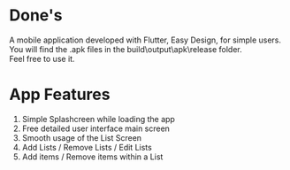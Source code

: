# Done's

A mobile application developed with Flutter, Easy Design, for simple users.<br />
You will find the .apk files in the build\output\apk\release folder.<br />
Feel free to use it.

# App Features

1. Simple Splashcreen while loading the app
2. Free detailed user interface main screen
3. Smooth usage of the List Screen
4. Add Lists / Remove Lists / Edit Lists
5. Add items / Remove items within a List
